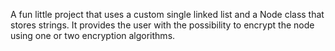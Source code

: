 A fun little project that uses a custom single linked list and a Node class that stores strings. It provides the user with the possibility to encrypt the node using one or two encryption algorithms.
